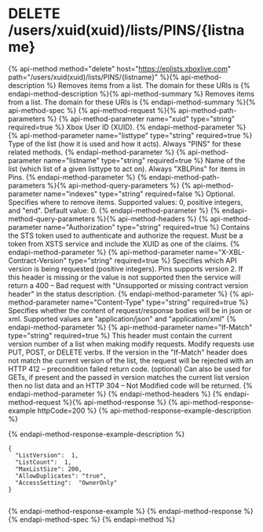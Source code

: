 # DELETE /users/xuid(xuid)/lists/PINS/{listname}

{% api-method method="delete" host="https://eplists.xboxlive.com" path="/users/xuid(xuid)/lists/PINS/{listname}" %}{% api-method-description %}
Removes items from a list. The domain for these URIs is 
{% endapi-method-description %}{% api-method-summary %}
Removes items from a list. The domain for these URIs is 
{% endapi-method-summary %}{% api-method-spec %}
{% api-method-request %}{% api-method-path-parameters %}
{% api-method-parameter name="xuid" type="string" required=true %}
Xbox User ID (XUID).
{% endapi-method-parameter %}
{% api-method-parameter name="listtype" type="string" required=true %}
Type of the list (how it is used and how it acts). Always "PINS" for these related methods.
{% endapi-method-parameter %}
{% api-method-parameter name="listname" type="string" required=true %}
Name of the list (which list of a given listtype to act on). Always "XBLPins" for items in Pins.
{% endapi-method-parameter %}
{% endapi-method-path-parameters %}{% api-method-query-parameters %}
{% api-method-parameter name="indexes" type="string" required=false %}
Optional. Specifies where to remove items. Supported values: 0, positive integers, and "end". Default value: 0.
{% endapi-method-parameter %}
{% endapi-method-query-parameters %}{% api-method-headers %}
{% api-method-parameter name="Authorization" type="string" required=true %}
Contains the STS token used to authenticate and authorize the request. Must be a token from XSTS service and include the XUID as one of the claims.
{% endapi-method-parameter %}
{% api-method-parameter name="X-XBL-Contract-Version" type="string" required=true %}
Specifies which API version is being requested (positive integers). Pins supports version 2. If this header is missing or the value is not supported then the service will return a 400 – Bad request with "Unsupported or missing contract version header" in the status description.
{% endapi-method-parameter %}
{% api-method-parameter name="Content-Type" type="string" required=true %}
Specifies whether the content of request/response bodies will be in json or xml. Supported values are "application/json" and "application/xml"
{% endapi-method-parameter %}
{% api-method-parameter name="If-Match" type="string" required=true %}
This header must contain the current version number of a list when making modify requests. Modify requests use PUT, POST, or DELETE verbs. If the version in the "If-Match" header does not match the current version of the list, the request will be rejected with an HTTP 412 – precondition failed return code. (optional) Can also be used for GETs, if present and the passed in version matches the current list version then no list data and an HTTP 304 – Not Modified code will be returned.
{% endapi-method-parameter %}
{% endapi-method-headers %}
{% endapi-method-request %}{% api-method-response %}
{% api-method-response-example httpCode=200 %}
{% api-method-response-example-description %}

{% endapi-method-response-example-description %}

```text
{
  "ListVersion":  1,
  "ListCount":  1,
  "MaxListSize": 200,
  "AllowDuplicates": "true",
  "AccessSetting":  "OwnerOnly"
}        
         

```
{% endapi-method-response-example %}
{% endapi-method-response %}{% endapi-method-spec %}
{% endapi-method %}